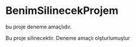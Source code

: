 # BenimSilinecekProjem
bu proje deneme amaçlıdır.

Bu proje silinecektir. Deneme amaçlı olşturlumuştur
